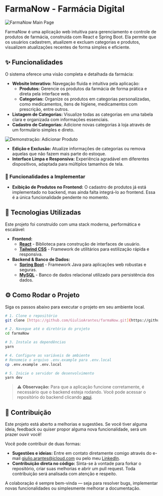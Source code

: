 # FarmaNow - Farmácia Digital

![FarmaNow Main Page](https://i.postimg.cc/SxrWPh4Y/FarmaNow.png)

FarmaNow é uma aplicação web intuitiva para gerenciamento e controle de produtos de farmácia, construída com React e Spring Boot. Ela permite que os usuários cadastrem, atualizem e excluam categorias e produtos, visualizem atualizações recentes de forma simples e eficiente.

## ✨ Funcionalidades

O sistema oferece uma visão completa e detalhada da farmácia:

* **Website Interativo:** Navegação fluida e intuitiva pela aplicação:
    * **Produtos:** Gerencie os produtos da farmácia de forma prática e direta pela interface web.
    * **Categorias:** Organize os produtos em categorias personalizadas, como medicamentos, itens de higiene, medicamentos com prescrição, entre outros.
* **Listagem de Categorias:** Visualize todas as categorias em uma tabela clara e organizada com informações essenciais.
* **Cadastro de Categorias:** Adicione novas categorias à loja através de um formulário simples e direto.

![Demonstração: Adicionar Produto](https://i.postimg.cc/X73JZyMd/Anima-o.gif)

* **Edição e Exclusão:** Atualize informações de categorias ou remova aquelas que não fazem mais parte do estoque.
* **Interface Limpa e Responsiva:** Experiência agradável em diferentes dispositivos, adaptada para múltiplos tamanhos de tela.

### 🔧 Funcionalidades a Implementar

* **Exibição de Produtos no Frontend:** O cadastro de produtos já está implementado no backend, mas ainda falta integrá-lo ao frontend. Essa é a única funcionalidade pendente no momento.

## 🚀 Tecnologias Utilizadas

Este projeto foi construído com uma stack moderna, performática e escalável:

* **Frontend:**
    * [**React**](https://reactjs.org/) - Biblioteca para construção de interfaces de usuário.
    * [**Tailwind CSS**](https://tailwindcss.com/) - Framework de utilitários para estilização rápida e responsiva.
* **Backend & Banco de Dados:**
    * [**Spring Boot**](https://spring.io/projects/spring-boot) - Framework Java para aplicações web robustas e seguras.
    * [**MySQL**](https://www.mysql.com/) - Banco de dados relacional utilizado para persistência dos dados.

## ⚙️ Como Rodar o Projeto

Siga os passos abaixo para executar o projeto em seu ambiente local.

```bash
# 1. Clone o repositório
git clone [https://github.com/GiulioArantes/farmaNow.git](https://github.com/GiulioArantes/farmaNow.git)

# 2. Navegue até o diretório do projeto
cd farmaNow

# 3. Instale as dependências
yarn

# 4. Configure as variáveis de ambiente
# Renomeie o arquivo .env.example para .env.local
cp .env.example .env.local

# 5. Inicie o servidor de desenvolvimento
yarn dev
```
> ⚠️ **Observação:** Para que a aplicação funcione corretamente, é necessário que o backend esteja rodando.
> Você pode acessar o repositório do backend clicando [aqui](https://github.com/GiulioArantes/farmaNow-backend).

## 🤝 Contribuição

Este projeto está aberto a melhorias e sugestões. Se você tiver alguma ideia, feedback ou quiser propor alguma nova funcionalidade, será um prazer ouvir você!

Você pode contribuir de duas formas:
* **Sugestões e ideias:** Entre em contato diretamente comigo através do e-mail [giulio.arantes@icloud.com](giulio.arantes@icloud.com) ou pelo meu [LinkedIn](https://www.linkedin.com/in/giulio-arantes/).
* **Contribuição direta no código:** Sinta-se à vontade para forkar o repositório, criar suas melhorias e abrir um pull request. Toda contribuição será analisada com atenção e respeito.

A colaboração é sempre bem-vinda — seja para resolver bugs, implementar novas funcionalidades ou simplesmente melhorar a documentação.
